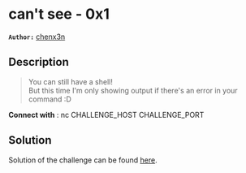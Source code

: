# can't see - 0x1

**`Author:`** [chenx3n](https://github.com/malikDaCoda)

## Description

> You can still have a shell!  
> But this time I'm only showing output if there's an error in your command :D

**Connect with** : nc CHALLENGE_HOST CHALLENGE_PORT

## Solution

Solution of the challenge can be found [here](solution/).
